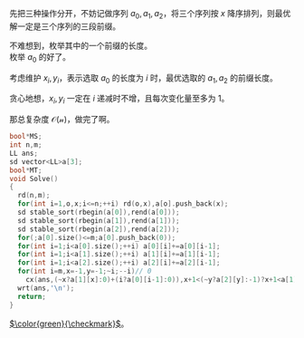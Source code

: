 先把三种操作分开，不妨记做序列 $a_0,a_1,a_2$，将三个序列按 $x$ 降序排列，则最优解一定是三个序列的三段前缀。

不难想到，枚举其中的一个前缀的长度。  
枚举 $a_0$ 的好了。

考虑维护 $x_i,y_i$，表示选取 $a_0$ 的长度为 $i$ 时，最优选取的 $a_1,a_2$ 的前缀长度。

贪心地想，$x_i,y_i$ 一定在 $i$ 递减时不增，且每次变化量至多为 $1$。

那总复杂度 $\mathcal{O(n)}$，做完了啊。

```cpp
bool*MS;
int n,m;
LL ans;
sd vector<LL>a[3];
bool*MT;
void Solve()
{
  rd(n,m);
  for(int i=1,o,x;i<=n;++i) rd(o,x),a[o].push_back(x);
  sd stable_sort(rbegin(a[0]),rend(a[0]));
  sd stable_sort(rbegin(a[1]),rend(a[1]));
  sd stable_sort(rbegin(a[2]),rend(a[2]));
  for(;a[0].size()<=m;a[0].push_back(0));
  for(int i=1;i<a[0].size();++i) a[0][i]+=a[0][i-1];
  for(int i=1;i<a[1].size();++i) a[1][i]+=a[1][i-1];
  for(int i=1;i<a[2].size();++i) a[2][i]+=a[2][i-1];
  for(int i=m,x=-1,y=-1;~i;--i)// 0
    cx(ans,(~x?a[1][x]:0)+(i?a[0][i-1]:0)),x+1<(~y?a[2][y]:-1)?x+1<a[1].size()?++x:7:y+1<a[2].size()?++y:7;
  wrt(ans,'\n');
  return;
}
```

[$\color{green}{\checkmark}$](https://atcoder.jp/contests/abc312/submissions/44149895)。